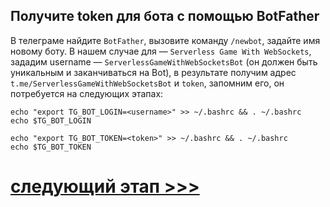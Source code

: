 ## Получите token для бота с помощью BotFather

В телеграме найдите `BotFather`, вызовите команду `/newbot`, задайте имя новому боту. 
В нашем случае для — `Serverless Game With WebSockets`, зададим username — `ServerlessGameWithWebSocketsBot` 
(он должен быть уникальным и заканчиваться на Bot), 
в результате получим адрес  `t.me/ServerlessGameWithWebSocketsBot` и `token`, 
запомним его, он потребуется на следующих этапах:

    echo "export TG_BOT_LOGIN=<username>" >> ~/.bashrc && . ~/.bashrc
    echo $TG_BOT_LOGIN

    echo "export TG_BOT_TOKEN=<token>" >> ~/.bashrc && . ~/.bashrc  
    echo $TG_BOT_TOKEN

# [cледующий этап >>>](../6-create-lockbox/README.md)
